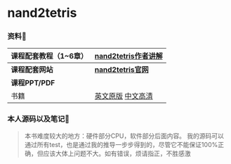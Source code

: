 # nand2tetris


### 资料🤖

| 课程配套教程（1~6章） | [nand2tetris作者讲解](https://www.coursera.org/learn/build-a-computer) |
| --------------------- | ------------------------------------------------------------ |
| **课程配套网站**      | [**nand2tetris官网**](https://www.nand2tetris.org/)          |
| **课程PPT/PDF**       | []()                                                         |
| 书籍                  | [英文原版](https://github.com/coderhare/nand2tetris/blob/main/Documents/Books/The%20Elements%20of%20Computing%20Systems%20%20Building%20a%20Mod(1)(2).pdf)   [中文高清](https://github.com/coderhare/nand2tetris/blob/main/Documents/Books/%5B%E8%AE%A1%E7%AE%97%E6%9C%BA%E7%B3%BB%E7%BB%9F%E8%A6%81%E7%B4%A0%EF%BC%9A%E4%BB%8E%E9%9B%B6%E5%BC%80%E5%A7%8B%E6%9E%84%E5%BB%BA%E7%8E%B0%E4%BB%A3%E8%AE%A1%E7%AE%97%E6%9C%BA%5D.pdf)                                             |



### 本人源码以及笔记🦆

> 本书难度较大的地方：硬件部分CPU，软件部分后面内容。
> 我的源码可以通过所有test，也是通过我的推导一步步得到的，尽管它不能保证100%正确，但应该大体上问题不大。如有错误，烦请指正，不胜感激



